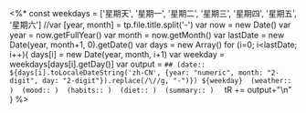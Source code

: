 <%*
const weekdays = ['星期天', '星期一', '星期二', '星期三', '星期四', '星期五', '星期六']
//var [year, month] = tp.file.title.split('-')
var now = new Date()
var year = now.getFullYear()
var month = now.getMonth()
var lastDate = new Date(year, month+1, 0).getDate()
var days = new Array()
for (i=0; i<lastDate; i++){
    days[i] = new Date(year, month, i+1)
    var weekday = weekdays[days[i].getDay()]
    var output = `## (date:: ${days[i].toLocaleDateString('zh-CN', {year: "numeric", month: "2-digit", day: "2-digit"}).replace(/\//g, "-")}) ${weekday}  (weather:: )  (mood:: )  (habits:: )  (diet:: )  (summary:: )  `
    tR += output+"\n"
}
%>